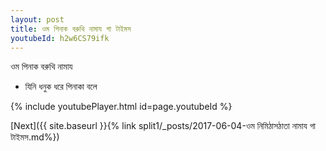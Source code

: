 ```yaml
---
layout: post
title: ওম পিনাক বরুথি নামায গা টাইমস
youtubeId: h2w6CS79ifk
---
```

 
 
 ওম পিনাক বরুথি নামায  
 
 -  যিনি ধনুক ধরে পিনাকা বলে 
 
  
 
  
 
 
 
 
 
 


{% include youtubePlayer.html id=page.youtubeId %}
 
[Next]({{ site.baseurl }}{% link  split1/_posts/2017-06-04-ওম নিমিঠাসঠাতা নামায গা টাইমস.md%})
 
